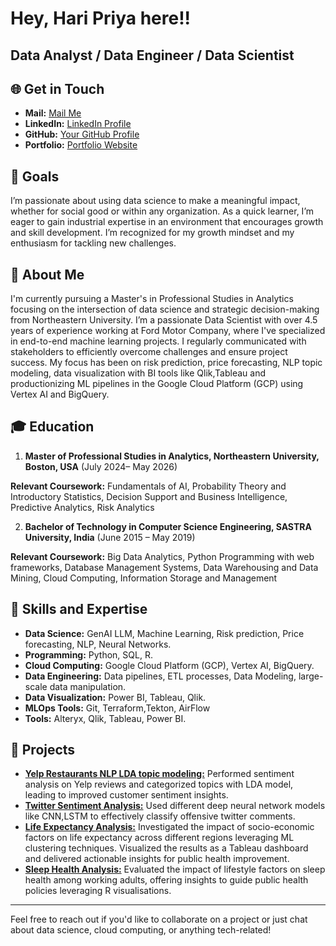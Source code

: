 # Hey, Hari Priya here!!

## Data Analyst / Data Engineer / Data Scientist

## 🌐 Get in Touch

- **Mail:** [Mail Me](mailto:ramamoorthy.h@northeastern.edu)
- **LinkedIn:** [LinkedIn Profile](https://www.linkedin.com/in/haripriya-ram-791595154/)
- **GitHub:** [Your GitHub Profile](https://github.com/Haripriya9851)
- **Portfolio:** [Portfolio Website](https://github.com/Haripriya9851/Haripriya9851/edit/main/README.md)

## 🎯 Goals

I’m passionate about using data science to make a meaningful impact, whether for social good or within any organization. As a quick learner, I’m eager to gain industrial expertise in an environment that encourages growth and skill development. I’m recognized for my growth mindset and my enthusiasm for tackling new challenges.

## 👋 About Me

I'm currently pursuing a Master's in Professional Studies in Analytics focusing on the intersection of data science and strategic decision-making from Northeastern University. I’m a passionate Data Scientist with over 4.5 years of experience working at Ford Motor Company, where I've specialized in end-to-end machine learning projects. I regularly communicated with stakeholders to efficiently overcome challenges and ensure project success. My focus has been on risk prediction, price forecasting, NLP topic modeling, data visualization with BI tools like Qlik,Tableau and productionizing ML pipelines in the Google Cloud Platform (GCP) using Vertex AI and BigQuery. 

## 🎓 Education

1. **Master of Professional Studies in Analytics, Northeastern University, Boston, USA** (July 2024– May 2026)

**Relevant Coursework:** Fundamentals of AI, Probability Theory and Introductory Statistics, Decision Support and Business Intelligence, Predictive Analytics, Risk Analytics

2. **Bachelor of Technology in Computer Science Engineering, SASTRA University, India**    	                    (June 2015 – May 2019) 

**Relevant Coursework:** Big Data Analytics, Python Programming with web frameworks, Database Management Systems, Data Warehousing and Data Mining, Cloud Computing, Information Storage and Management
## 🌟 Skills and Expertise

- **Data Science:** GenAI LLM, Machine Learning, Risk prediction, Price forecasting, NLP, Neural Networks.
- **Programming:** Python, SQL, R.
- **Cloud Computing:** Google Cloud Platform (GCP), Vertex AI, BigQuery.
- **Data Engineering:** Data pipelines, ETL processes, Data Modeling, large-scale data manipulation.
- **Data Visualization:** Power BI, Tableau, Qlik.
- **MLOps Tools:** Git, Terraform,Tekton, AirFlow
- **Tools:** Alteryx, Qlik, Tableau, Power BI.

## 🚀 Projects

- [**Yelp Restaurants NLP LDA topic modeling:**](https://github.com/Haripriya9851/Yelp-Restaurants-Topic-Modelling---NLP) Performed sentiment analysis on Yelp reviews and categorized topics with LDA model, leading to improved customer sentiment insights.
- [**Twitter Sentiment Analysis:**](https://github.com/Haripriya9851/Twitter-Sentiment-Analysis) Used different deep neural network models like CNN,LSTM to effectively classify offensive twitter comments.
- [**Life Expectancy Analysis:**](https://github.com/Haripriya9851/Global-Life-Expectancy-Analysis-2000-2019-Insights-from-World-Bank-Data) Investigated the impact of socio-economic factors on life expectancy across different regions leveraging ML clustering techniques. Visualized the results as a Tableau dashboard and delivered actionable insights for public health improvement.
- [**Sleep Health Analysis:**](https://github.com/Haripriya9851/Impact-of-Physical-Lifestyle-factors-on-Sleep-Health) Evaluated the impact of lifestyle factors on sleep health among working adults, offering insights to guide public health policies leveraging R visualisations.

---

Feel free to reach out if you'd like to collaborate on a project or just chat about data science, cloud computing, or anything tech-related!
